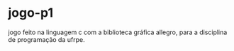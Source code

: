# jogo-p1
jogo feito na linguagem c com a biblioteca gráfica allegro, para a disciplina de programação da ufrpe.
